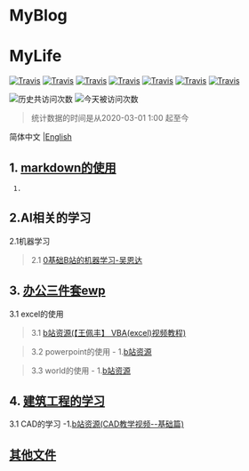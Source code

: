 # MyBlog
# MyLife
[![Travis](https://img.shields.io/badge/编辑工具-markdown-green.svg)]()
[![Travis](https://img.shields.io/badge/建筑工程-CAD-yellow.svg)]()
[![Travis](https://img.shields.io/badge/土木水利-相关资料-blueviolet.svg)]()
[![Travis](https://img.shields.io/badge/办公三件套-PEW-blue.svg)]()
[![Travis](https://img.shields.io/badge/language-python-red.svg)]()
[![Travis](https://img.shields.io/badge/Wechat-微信开发-green.svg)]()
[![Travis](https://img.shields.io/badge/pythhon-爬虫-green.svg)]()

![历史共访问次数](https://visitor-count-badge.herokuapp.com/total.svg?repo_id=robin9877.leetcode)
![今天被访问次数](https://visitor-count-badge.herokuapp.com/today.svg?repo_id=robin9877.leetcode)

> 统计数据的时间是从2020-03-01 1:00 起至今

简体中文 |[English](./README.en.md)


## 1. [markdown的使用](markdown.md)
     1. 


##  2.AI相关的学习
2.1机器学习
> 2.1 [0基础B站的机器学习-吴恩达](https://www.bilibili.com/video/BV164411b7dx?from=search&seid=4627787733564738481)


## 3. [办公三件套ewp](EWP.md)
3.1 excel的使用
> 3.1 [b站资源(【王佩丰】 VBA(excel)视频教程)](https://www.bilibili.com/video/BV1uK411H7aP?p=1) 

> 3.2 powerpoint的使用
      - 1.[b站资源](https://www.bilibili.com/video/BV1is411k7JV?from=search&seid=9157322098908588701)

> 3.3 world的使用
     - 1.[b站资源](https://www.bilibili.com/video/BV16x411r7tH?from=search&seid=13867420427295691481)

## 4. [建筑工程的学习](SE.md)
3.1 CAD的学习
-1.[b站资源(CAD教学视频--基础篇)](https://www.bilibili.com/video/BV12s411Q7J5?from=search&seid=6160636109926907503)

     
##   [其他文件](other.md)



